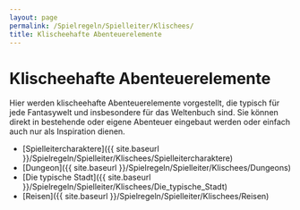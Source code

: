 ```yaml
---
layout: page
permalink: /Spielregeln/Spielleiter/Klischees/
title: Klischeehafte Abenteuerelemente
---
```


# Klischeehafte Abenteuerelemente

Hier werden klischeehafte Abenteuerelemente vorgestellt, die typisch für jede Fantasywelt und insbesondere für das Weltenbuch sind. Sie können direkt in bestehende oder eigene Abenteuer eingebaut werden oder einfach auch nur als Inspiration dienen.

- [Spielleitercharaktere]({{ site.baseurl }}/Spielregeln/Spielleiter/Klischees/Spielleitercharaktere)
- [Dungeon]({{ site.baseurl }}/Spielregeln/Spielleiter/Klischees/Dungeons)
- [Die typische Stadt]({{ site.baseurl }}/Spielregeln/Spielleiter/Klischees/Die_typische_Stadt)
- [Reisen]({{ site.baseurl }}/Spielregeln/Spielleiter/Klischees/Reisen)
